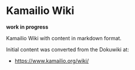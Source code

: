 # Kamailio Wiki #

**work in progress**

Kamailio Wiki with content in markdown format.

Initial content was converted from the Dokuwiki at:

  * https://www.kamailio.org/wiki/

